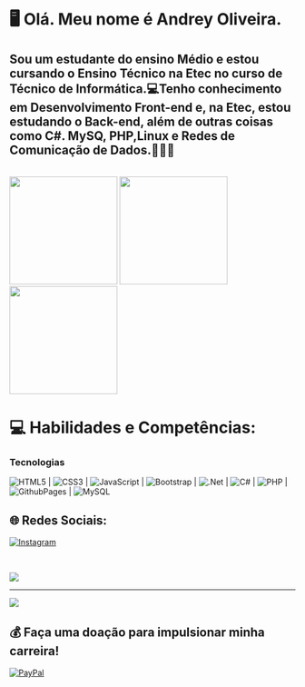 # 🖥 Olá. Meu nome é Andrey Oliveira.
## Sou um estudante do ensino Médio e estou cursando o Ensino Técnico na Etec no curso de Técnico de Informática.💻Tenho conhecimento em Desenvolvimento Front-end e, na Etec, estou estudando o Back-end, além de outras coisas como C#. MySQ, PHP,Linux e Redes de Comunicação de Dados.👨🏾‍💻
<br/>

<div>
  <img height="190em" src="https://github-readme-stats.vercel.app/api?username=Andreydso&theme=highcontrast&hide_border=false&include_all_commits=true&count_private=false"/>
  <img height="190em" src="https://github-readme-stats.vercel.app/api/top-langs/?username=Andreydso&theme=highcontrast&hide_border=false&include_all_commits=true&count_private=false&layout=compact"/>
  <img height="190em" src="https://github-readme-streak-stats.herokuapp.com/?user=Andreydso&theme=highcontrast&hide_border=false"/>
</div>

# 💻 Habilidades e Competências:
<h3>Tecnologias</h3>

![HTML5](https://img.shields.io/badge/html5-%23E34F26.svg?style=for-the-badge&logo=html5&logoColor=white) | ![CSS3](https://img.shields.io/badge/css3-%231572B6.svg?style=for-the-badge&logo=css3&logoColor=white) | ![JavaScript](https://img.shields.io/badge/javascript-%23323330.svg?style=for-the-badge&logo=javascript&logoColor=%23F7DF1E) | ![Bootstrap](https://img.shields.io/badge/bootstrap-%238511FA.svg?style=for-the-badge&logo=bootstrap&logoColor=white) | ![.Net](https://img.shields.io/badge/.NET-5C2D91?style=for-the-badge&logo=.net&logoColor=white) | ![C#](https://img.shields.io/badge/c%23-%23239120.svg?style=for-the-badge&logo=csharp&logoColor=white) | ![PHP](https://img.shields.io/badge/php-%23777BB4.svg?style=for-the-badge&logo=php&logoColor=white) | ![GithubPages](https://img.shields.io/badge/github%20pages-121013?style=for-the-badge&logo=github&logoColor=white) | ![MySQL](https://img.shields.io/badge/mysql-%2300000f.svg?style=for-the-badge&logo=mysql&logoColor=white)

## 🌐 Redes Sociais:
[![Instagram](https://img.shields.io/badge/Instagram-%23E4405F.svg?logo=Instagram&logoColor=white)](https://instagram.com/andreys191900) 


<br/>

![](https://quotes-github-readme.vercel.app/api?type=horizontal&theme=tokyonight)

---
[![](https://visitcount.itsvg.in/api?id=Andreydso&icon=2&color=4)](https://visitcount.itsvg.in)

  ## 💰 Faça uma doação para impulsionar minha carreira!
  [![PayPal](https://img.shields.io/badge/PayPal-00457C?style=for-the-badge&logo=paypal&logoColor=white)](https://paypal.me/andreys191900) 

